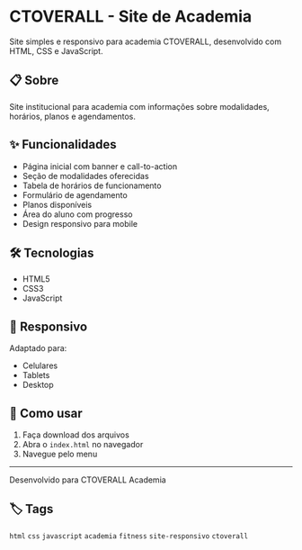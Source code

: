 # CTOVERALL - Site de Academia

Site simples e responsivo para academia CTOVERALL, desenvolvido com HTML, CSS e JavaScript.

## 📋 Sobre

Site institucional para academia com informações sobre modalidades, horários, planos e agendamentos.

## ✨ Funcionalidades

- Página inicial com banner e call-to-action
- Seção de modalidades oferecidas
- Tabela de horários de funcionamento
- Formulário de agendamento
- Planos disponíveis
- Área do aluno com progresso
- Design responsivo para mobile

## 🛠️ Tecnologias

- HTML5
- CSS3
- JavaScript

## 📱 Responsivo

Adaptado para:
- Celulares
- Tablets
- Desktop

## 🚀 Como usar

1. Faça download dos arquivos
2. Abra o `index.html` no navegador
3. Navegue pelo menu

---

Desenvolvido para CTOVERALL Academia

## 🏷️ Tags

`html` `css` `javascript` `academia` `fitness` `site-responsivo` `ctoverall`
